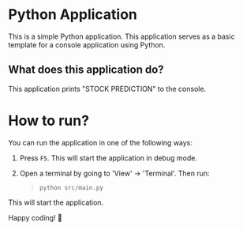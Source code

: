 Python Application
======================
This is a simple Python application. This application serves as a basic template for a console application using Python.

What does this application do?
-------------------------------
This application prints "STOCK PREDICTION" to the console.

# How to run?
You can run the application in one of the following ways:

1. Press `F5`. This will start the application in debug mode.

2. Open a terminal by going to 'View' -> 'Terminal'. Then run:
    > `python src/main.py`

This will start the application.

Happy coding! 🙂